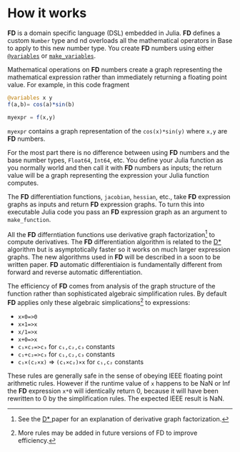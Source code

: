# How it works
**FD** is a domain specific language (DSL) embedded in Julia. **FD** defines a custom `Number` type and nd overloads all the mathematical operators in Base to apply to this new number type. You create **FD** numbers using either [`@variables`](@ref) or [`make_variables`](@ref).

Mathematical operations on **FD** numbers create a graph representing the mathematical expression rather than immediately returning a floating point value. For example, in this code fragment 
```julia
@variables x y
f(a,b)= cos(a)*sin(b)

myexpr = f(x,y)
```
`myexpr` contains a graph representation of the `cos(x)*sin(y)` where `x,y` are **FD** numbers. 

For the most part there is no difference between using **FD** numbers and the base number types, `Float64`, `Int64`, etc. You define your Julia function as you normally world and then call it with **FD** numbers as inputs; the return value will be a graph representing the expression your Julia function computes.  

The **FD** differentiation functions, `jacobian`, `hessian`, etc., take **FD** expression graphs as inputs and return **FD** expression graphs. To turn this into executable Julia code you pass an **FD** expression graph as an argument to `make_function`.

All the **FD** differntiation functions use derivative graph factorization[^2] to compute derivatives. The **FD** differentiation algorithm is related to the [D*](https://www.microsoft.com/en-us/research/publication/the-d-symbolic-differentiation-algorithm/) algorithm but is asymptotically faster so it works on much larger expression graphs. The new algorithms used in **FD** will be described in a soon to be written paper. **FD** automatic differentiaion is fundamentally different from forward and reverse automatic differentiation. 

The efficiency of **FD** comes from analysis of the graph structure of the function rather than sophisticated algebraic simplification rules. By default **FD** applies only these algebraic simplications[^1] to expressions:
* `x×0=>0`
* `x×1=>x`
* `x/1=>x`
* `x+0=>x`
* `c₁×c₂=>c₃` for `c₁,c₂,c₃` constants
* `c₁+c₂=>c₃` for `c₁,c₂,c₃` constants
* `c₁×(c₂×x)` => `(c₁×c₂)×x`  for `c₁,c₂` constants

These rules are generally safe in the sense of obeying IEEE floating point arithmetic rules. However if the runtime value of `x` happens to be NaN or Inf the **FD** expression `x*0` will identically return 0, because it will have been rewritten to 0 by the simplification rules. The expected IEEE result is NaN.



[^1]: More rules may be added in future versions of FD to improve efficiency.
[^2]: See the [D* ](https://www.microsoft.com/en-us/research/publication/the-d-symbolic-differentiation-algorithm/) paper for an explanation of derivative graph factorization. 